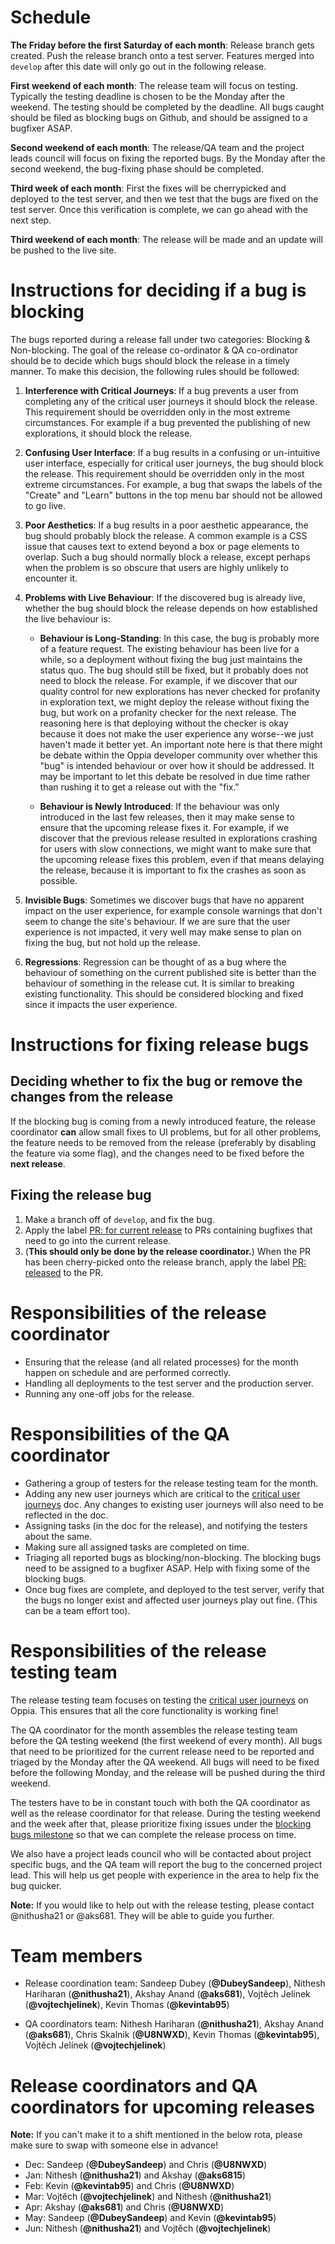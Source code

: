 # Schedule
**The Friday before the first Saturday of each month**: Release branch gets created. Push the release branch onto a test server.
Features merged into `develop` after this date will only go out in the following release.

**First weekend of each month**: The release team will focus on testing. Typically the testing deadline is chosen to be the Monday after the weekend. The testing should be completed by the deadline. All bugs caught should be filed as blocking bugs on Github, and should be assigned to a bugfixer ASAP.

**Second weekend of each month**: The release/QA team and the project leads council will focus on fixing the reported bugs. By the Monday after the second weekend, the bug-fixing phase should be completed.

**Third week of each month**: First the fixes will be cherrypicked and deployed to the test server, and then we test that the bugs are fixed on the test server. Once this verification is complete, we can go ahead with the next step. 

**Third weekend of each month**: The release will be made and an update will be pushed to the live site.

# Instructions for deciding if a bug is blocking

The bugs reported during a release fall under two categories: Blocking & Non-blocking. The goal of the release co-ordinator & QA co-ordinator should be to decide which bugs should block the release in a timely manner. To make this decision, the following rules should be followed:

1. **Interference with Critical Journeys**: If a bug prevents a user from completing any of the critical user journeys it should block the release. This requirement should be overridden only in the most extreme circumstances. For example if a bug prevented the publishing of new explorations, it should block the release.

2. **Confusing User Interface**: If a bug results in a confusing or un-intuitive user interface, especially for critical user journeys, the bug should block the release. This requirement should be overridden only in the most extreme circumstances. For example, a bug that swaps the labels of the "Create" and "Learn" buttons in the top menu bar should not be allowed to go live.

3. **Poor Aesthetics**: If a bug results in a poor aesthetic appearance, the bug should probably block the release. A common example is a CSS issue that causes text to extend beyond a box or page elements to overlap. Such a bug should normally block a release, except perhaps when the problem is so obscure that users are highly unlikely to encounter it.

4. **Problems with Live Behaviour**: If the discovered bug is already live, whether the bug should block the release depends on how established the live behaviour is:

    * **Behaviour is Long-Standing**: In this case, the bug is probably more of a feature request. The existing behaviour has been live for a while, so a deployment without fixing the bug just maintains the status quo. The bug should still be fixed, but it probably does not need to block the release. For example, if we discover that our quality control for new explorations has never checked for profanity in exploration text, we might deploy the release without fixing the bug, but work on a profanity checker for the next release. The reasoning here is that deploying without the checker is okay because it does not make the user experience any worse--we just haven't made it better yet. An important note here is that there might be debate within the Oppia developer community over whether this "bug" is intended behaviour or over how it should be addressed. It may be important to let this debate be resolved in due time rather than rushing it to get a release out with the "fix."

    * **Behaviour is Newly Introduced**: If the behaviour was only introduced in the last few releases, then it may make sense to ensure that the upcoming release fixes it. For example, if we discover that the previous release resulted in explorations crashing for users with slow connections, we might want to make sure that the upcoming release fixes this problem, even if that means delaying the release, because it is important to fix the crashes as soon as possible.

5. **Invisible Bugs**: Sometimes we discover bugs that have no apparent impact on the user experience, for example console warnings that don't seem to change the site's behaviour. If we are sure that the user experience is not impacted, it very well may make sense to plan on fixing the bug, but not hold up the release.

6. **Regressions**: Regression can be thought of as a bug where the behaviour of something on the current published site is better than the behaviour of something in the release cut. It is similar to breaking existing functionality. This should be considered blocking and fixed since it impacts the user experience.

# Instructions for fixing release bugs
## Deciding whether to fix the bug or remove the changes from the release
If the blocking bug is coming from a newly introduced feature, the release coordinator **can** allow small fixes to UI problems, but for all other problems, the feature needs to be removed from the release (preferably by disabling the feature via some flag), and the changes need to be fixed before the **next release**.

## Fixing the release bug
1. Make a branch off of `develop`, and fix the bug.
1. Apply the label [PR: for current release](https://github.com/oppia/oppia/labels/PR%3A%20for%20current%20release) to PRs containing bugfixes that need to go into the current release.
1.  (**This should only be done by the release coordinator.**) When the PR has been cherry-picked onto the release branch, apply the label [PR: released](https://github.com/oppia/oppia/labels/PR%3A%20released) to the PR.

# Responsibilities of the release coordinator
- Ensuring that the release (and all related processes) for the month happen on schedule and are performed correctly.
- Handling all deployments to the test server and the production server.
- Running any one-off jobs for the release.

# Responsibilities of the QA coordinator
- Gathering a group of testers for the release testing team for the month.
- Adding any new user journeys which are critical to the [critical user journeys](https://docs.google.com/document/d/1T3HyMU8cMvXY1tyzs801Zgf5oSxLqaHICUH_YZJa4JM/edit#heading=h.ri1uw1xkq033) doc. Any changes to existing user journeys will also need to be reflected in the doc.
- Assigning tasks (in the doc for the release), and notifying the testers about the same.
- Making sure all assigned tasks are completed on time.
- Triaging all reported bugs as blocking/non-blocking. The blocking bugs need to be assigned to a bugfixer ASAP. Help with fixing some of the blocking bugs.
- Once bug fixes are complete, and deployed to the test server, verify that the bugs no longer exist and affected user journeys play out fine. (This can be a team effort too).

# Responsibilities of the release testing team
The release testing team focuses on testing the [critical user journeys](https://docs.google.com/document/d/1T3HyMU8cMvXY1tyzs801Zgf5oSxLqaHICUH_YZJa4JM/edit#heading=h.ri1uw1xkq033) on Oppia. This ensures that all the core functionality is working fine!

The QA coordinator for the month assembles the release testing team before the QA testing weekend (the first weekend of every month). All bugs that need to be prioritized for the current release need to be reported and triaged by the Monday after the QA weekend. All bugs will need to be fixed before the following Monday, and the release will be pushed during the third weekend.

The testers have to be in constant touch with both the QA coordinator as well as the release coordinator for that release. During the testing weekend and the week after that, please prioritize fixing issues under the [blocking bugs milestone](https://github.com/oppia/oppia/milestone/39) so that we can complete the release process on time.

We also have a project leads council who will be contacted about project specific bugs, and the QA team will report the bug to the concerned project lead. This will help us get people with experience in the area to help fix the bug quicker.

**Note:** If you would like to help out with the release testing, please contact @nithusha21 or @aks681. They will be able to guide you further. 


# Team members
* Release coordination team: Sandeep Dubey (**@DubeySandeep**), Nithesh Hariharan (**@nithusha21**), Akshay Anand (**@aks681**), Vojtěch Jelínek (**@vojtechjelinek**), Kevin Thomas (**@kevintab95**)

* QA coordinators team: Nithesh Hariharan (**@nithusha21**), Akshay Anand (**@aks681**), Chris Skalnik (**@U8NWXD**), Kevin Thomas (**@kevintab95**), Vojtěch Jelínek (**@vojtechjelinek**)

# Release coordinators and QA coordinators for upcoming releases

**Note:** If you can't make it to a shift mentioned in the below rota, please make sure to swap with someone else in advance! 

* Dec: Sandeep (**@DubeySandeep**) and Chris (**@U8NWXD**)
* Jan: Nithesh (**@nithusha21**) and Akshay (**@aks6815**)
* Feb: Kevin (**@kevintab95**) and Chris (**@U8NWXD**)
* Mar: Vojtěch (**@vojtechjelinek**) and Nithesh (**@nithusha21**)
* Apr: Akshay (**@aks681**) and Chris (**@U8NWXD**)
* May: Sandeep (**@DubeySandeep**) and Kevin (**@kevintab95**)
* Jun: Nithesh (**@nithusha21**) and Vojtěch (**@vojtechjelinek**)

